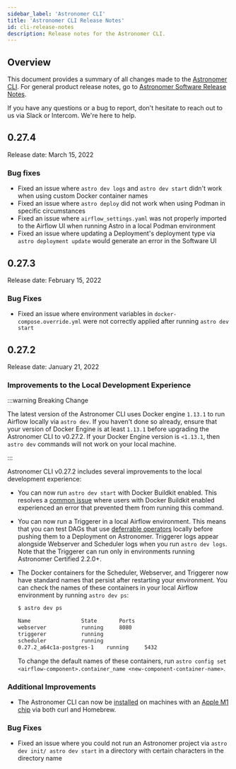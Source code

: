 ```yaml
---
sidebar_label: 'Astronomer CLI'
title: 'Astronomer CLI Release Notes'
id: cli-release-notes
description: Release notes for the Astronomer CLI.
---
```


## Overview

This document provides a summary of all changes made to the [Astronomer CLI](cli-quickstart.md). For general product release notes, go to [Astronomer Software Release Notes](release-notes.md).

If you have any questions or a bug to report, don't hesitate to reach out to us via Slack or Intercom. We're here to help.

## 0.27.4

Release date: March 15, 2022

### Bug fixes

- Fixed an issue where `astro dev logs` and `astro dev start` didn't work when using custom Docker container names
- Fixed an issue where `astro deploy` did not work when using Podman in specific circumstances
- Fixed an issue where `airflow_settings.yaml` was not properly imported to the Airflow UI when running Astro in a local Podman environment
- Fixed an issue where updating a Deployment's deployment type via `astro deployment update` would generate an error in the Software UI

## 0.27.3

Release date: February 15, 2022

### Bug Fixes

- Fixed an issue where environment variables in `docker-compose.override.yml` were not correctly applied after running `astro dev start`

## 0.27.2

Release date: January 21, 2022

### Improvements to the Local Development Experience

:::warning Breaking Change

The latest version of the Astronomer CLI uses Docker engine `1.13.1` to run Airflow locally via `astro dev`. If you haven't done so already, ensure that your version of Docker Engine is at least `1.13.1` before upgrading the Astronomer CLI to v0.27.2. If your Docker Engine version is `<1.13.1`, then `astro dev` commands will not work on your local machine.

:::

Astronomer CLI v0.27.2 includes several improvements to the local development experience:

- You can now run `astro dev start` with Docker Buildkit enabled. This resolves a [common issue](https://forum.astronomer.io/t/buildkit-not-supported-by-daemon-error-command-docker-build-t-airflow-astro-bcb837-airflow-latest-failed-failed-to-execute-cmd-exit-status-1/857) where users with Docker Buildkit enabled experienced an error that prevented them from running this command.
- You can now run a Triggerer in a local Airflow environment. This means that you can test DAGs that use [deferrable operators](https://airflow.apache.org/docs/apache-airflow/stable/authoring-and-scheduling/deferring.html) locally before pushing them to a Deployment on Astronomer. Triggerer logs appear alongside Webserver and Scheduler logs when you run `astro dev logs`. Note that the Triggerer can run only in environments running Astronomer Certified 2.2.0+.
- The Docker containers for the Scheduler, Webserver, and Triggerer now have standard names that persist after restarting your environment. You can check the names of these containers in your local Airflow environment by running `astro dev ps`:

    ```sh
    $ astro dev ps

    Name				State		Ports
    webserver			running		8080
    triggerer			running		
    scheduler			running		
    0.27.2_a64c1a-postgres-1	running		5432
    ```

    To change the default names of these containers, run `astro config set <airflow-component>.container_name <new-component-container-name>`.

### Additional Improvements

- The Astronomer CLI can now be [installed](cli-quickstart.md) on machines with an [Apple M1 chip](https://www.apple.com/newsroom/2020/11/apple-unleashes-m1/) via both curl and Homebrew.

### Bug Fixes

- Fixed an issue where you could not run an Astronomer project via `astro dev init/ astro dev start` in a directory with certain characters in the directory name
